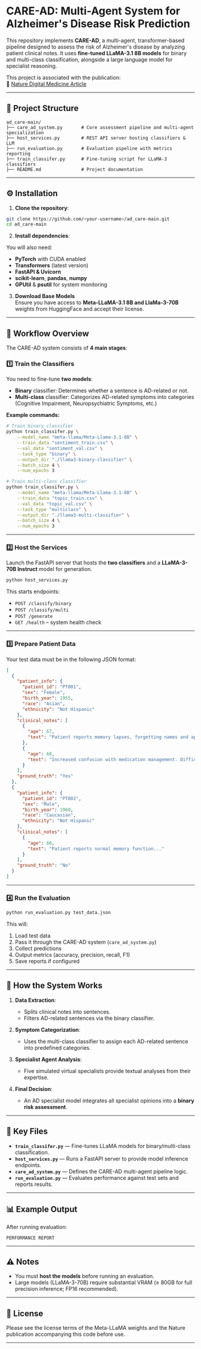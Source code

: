 # CARE-AD: Multi-Agent System for Alzheimer's Disease Risk Prediction

This repository implements **CARE-AD**, a multi-agent, transformer-based pipeline designed to assess the risk of Alzheimer's disease by analyzing patient clinical notes. It uses **fine-tuned LLaMA-3.1 8B models** for binary and multi-class classification, alongside a large language model for specialist reasoning.

This project is associated with the publication:  
🔗 [Nature Digital Medicine Article](https://www.nature.com/articles/s41746-025-01940-4)

---

## 📂 Project Structure

```
ad_care-main/
├── care_ad_system.py       # Core assessment pipeline and multi-agent specialization
├── host_services.py        # REST API server hosting classifiers & LLM
├── run_evaluation.py       # Evaluation pipeline with metrics reporting
├── train_classifer.py      # Fine-tuning script for LLaMA-3 classifiers
├── README.md               # Project documentation
```

---

## ⚙️ Installation

1. **Clone the repository**:

```bash
git clone https://github.com/<your-username>/ad_care-main.git
cd ad_care-main
```

2. **Install dependencies**:

You will also need:
- **PyTorch** with CUDA enabled
- **Transformers** (latest version)
- **FastAPI & Uvicorn**
- **scikit-learn**, **pandas**, **numpy**
- **GPUtil** & **psutil** for system monitoring

3. **Download Base Models**  
Ensure you have access to **Meta-LLaMA-3.1 8B and LlaMa-3-70B** weights from HuggingFace and accept their license.

---

## 🚀 Workflow Overview

The CARE-AD system consists of **4 main stages**:

### **1️⃣ Train the Classifiers**

You need to fine-tune **two models**:
- **Binary** classifier: Determines whether a sentence is AD-related or not.
- **Multi-class** classifier: Categorizes AD-related symptoms into categories (Cognitive Impairment, Neuropsychiatric Symptoms, etc.)

**Example commands:**

```bash
# Train binary classifier
python train_classifer.py \
    --model_name "meta-llama/Meta-Llama-3.1-8B" \
    --train_data "sentiment_train.csv" \
    --val_data "sentiment_val.csv" \
    --task_type "binary" \
    --output_dir "./llama3-binary-classifier" \
    --batch_size 4 \
    --num_epochs 3

# Train multi-class classifier
python train_classifer.py \
    --model_name "meta-llama/Meta-Llama-3.1-8B" \
    --train_data "topic_train.csv" \
    --val_data "topic_val.csv" \
    --task_type "multiclass" \
    --output_dir "./llama3-multi-classifier" \
    --batch_size 4 \
    --num_epochs 3
```

---

### **2️⃣ Host the Services**

Launch the FastAPI server that hosts the **two classifiers** and a **LLaMA-3-70B Instruct** model for generation.

```bash
python host_services.py
```

This starts endpoints:
- `POST /classify/binary`
- `POST /classify/multi`
- `POST /generate`
- `GET /health` – system health check

---

### **3️⃣ Prepare Patient Data**

Your test data must be in the following JSON format:

```json
[
  {
    "patient_info": {
      "patient_id": "PT001",
      "sex": "Female",
      "birth_year": 1955,
      "race": "Asian",
      "ethnicity": "Not Hispanic"
    },
    "clinical_notes": [
      {
        "age": 67,
        "text": "Patient reports memory lapses, forgetting names and appointments..."
      },
      {
        "age": 68,
        "text": "Increased confusion with medication management. Difficulty following conversations..."
      }
    ],
    "ground_truth": "Yes"
  },
  {
    "patient_info": {
      "patient_id": "PT002",
      "sex": "Male",
      "birth_year": 1960,
      "race": "Caucasian",
      "ethnicity": "Not Hispanic"
    },
    "clinical_notes": [
      {
        "age": 60,
        "text": "Patient reports normal memory function..."
      }
    ],
    "ground_truth": "No"
  }
]
```

---

### **4️⃣ Run the Evaluation**

```bash
python run_evaluation.py test_data.json
```

This will:
1. Load test data
2. Pass it through the CARE-AD system (`care_ad_system.py`)
3. Collect predictions
4. Output metrics (accuracy, precision, recall, F1)
5. Save reports if configured

---

## 🧠 How the System Works

1. **Data Extraction**:  
   - Splits clinical notes into sentences.
   - Filters AD-related sentences via the binary classifier.

2. **Symptom Categorization**:  
   - Uses the multi-class classifier to assign each AD-related sentence into predefined categories.

3. **Specialist Agent Analysis**:  
   - Five simulated virtual specialists provide textual analyses from their expertise.

4. **Final Decision**:  
   - An AD specialist model integrates all specialist opinions into a **binary risk assessment**.

---

## 📜 Key Files

- **`train_classifer.py`** — Fine-tunes LLaMA models for binary/multi-class classification.
- **`host_services.py`** — Runs a FastAPI server to provide model inference endpoints.
- **`care_ad_system.py`** — Defines the CARE-AD multi-agent pipeline logic.
- **`run_evaluation.py`** — Evaluates performance against test sets and reports results.

---

## 📊 Example Output

After running evaluation:

```
PERFORMANCE REPORT
```
---

## ⚠️ Notes

- You must **host the models** before running an evaluation.
- Large models (LLaMA-3-70B) require substantial VRAM (≥ 80GB for full precision inference; FP16 recommended).
---

## 📄 License

Please see the license terms of the Meta-LLaMA weights and the Nature publication accompanying this code before use.

---
